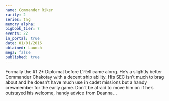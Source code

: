 ```yaml
---
name: Commander Riker
rarity: 2
series: tng
memory_alpha:
bigbook_tier: 7
events: 22
in_portal: true
date: 01/01/2016
obtained: Launch
mega: false
published: true
---
```


Formally the #1 2* Diplomat before L’Rell came along. He’s a slightly better Commander Chakotay with a decent ship ability. His SEC isn’t much to brag about and he doesn’t have much use in cadet missions but a handy crewmember for the early game. Don’t be afraid to move him on if he’s outstayed his welcome, handy advice from Deanna...
